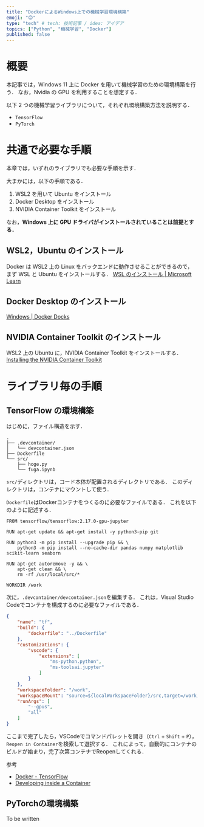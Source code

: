 ```yaml
---
title: "DockerによるWindows上での機械学習環境構築"
emoji: "😊"
type: "tech" # tech: 技術記事 / idea: アイデア
topics: ["Python", "機械学習", "Docker"]
published: false
---
```


# 概要

本記事では，Windows 11 上に Docker を用いて機械学習のための環境構築を行う．
なお，Nvidia の GPU を利用することを想定する．

以下 2 つの機械学習ライブラリについて，それぞれ環境構築方法を説明する．

- `TensorFlow`
- `PyTorch`

# 共通で必要な手順

本章では，いずれのライブラリでも必要な手順を示す．

大まかには，以下の手順である．

1. WSL2 を用いて Ubuntu をインストール
1. Docker Desktop をインストール
1. NVIDIA Container Toolkit をインストール

なお，**Windows 上に GPU ドライバがインストールされていることは前提とする．**

## WSL2，Ubuntu のインストール

Docker は WSL2 上の Linux をバックエンドに動作させることができるので，まず WSL と Ubuntu をインストールする．
[WSL のインストール | Microsoft Learn](https://learn.microsoft.com/ja-jp/windows/wsl/install)

## Docker Desktop のインストール

[Windows | Docker Docks](https://docs.docker.com/desktop/setup/install/windows-install/)

## NVIDIA Container Toolkit のインストール

WSL2 上の Ubuntu に，NVIDIA Container Toolkit をインストールする．
[Installing the NVIDIA Container Toolkit](https://docs.nvidia.com/datacenter/cloud-native/container-toolkit/latest/install-guide.html)

# ライブラリ毎の手順

## TensorFlow の環境構築

はじめに，ファイル構造を示す．
```
.
├── .devcontainer/
│   └── devcontainer.json
├── Dockerfile
└── src/
    ├── hoge.py
    └── fuga.ipynb
```

`src/`ディレクトリは，コード本体が配置されるディレクトリである．
このディレクトリは，コンテナにマウントして使う．

`Dockerfile`はDockerコンテナをつくるのに必要なファイルである．
これを以下のように記述する．
```Dockerfile:Dockerfile
FROM tensorflow/tensorflow:2.17.0-gpu-jupyter

RUN apt-get update && apt-get install -y python3-pip git

RUN python3 -m pip install --upgrade pip && \
    python3 -m pip install --no-cache-dir pandas numpy matplotlib scikit-learn seaborn

RUN apt-get autoremove -y && \
    apt-get clean && \
    rm -rf /usr/local/src/*

WORKDIR /work
```

次に，`.devcontainer/devcontainer.json`を編集する．
これは，Visual Studio Codeでコンテナを構成するのに必要なファイルである．
```json:.devcontainer/devcontainer.json
{
    "name": "tf",
    "build": {
        "dockerfile": "../Dockerfile"
    },
    "customizations": {
        "vscode": {
            "extensions": [
                "ms-python.python",
                "ms-toolsai.jupyter"
            ]
        }
    },
    "workspaceFolder": "/work",
    "workspaceMount": "source=${localWorkspaceFolder}/src,target=/work,type=bind",
    "runArgs": [
        "--gpus",
        "all"
    ]
}
```

ここまで完了したら，VSCodeでコマンドパレットを開き（`Ctrl` + `Shift` + `P`），`Reopen in Container`を検索して選択する．
これによって，自動的にコンテナのビルドが始まり，完了次第コンテナでReopenしてくれる．

参考
- [Docker - TensorFlow](https://www.tensorflow.org/install/docker?hl=ja)
- [Developing inside a Container](https://code.visualstudio.com/docs/devcontainers/containers)

## PyTorchの環境構築

To be written
